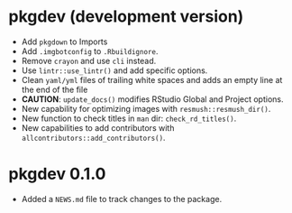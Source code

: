 # pkgdev (development version)

-   Add `pkgdown` to Imports
-   Add `.imgbotconfig` to `.Rbuildignore`.
-   Remove `crayon` and use `cli` instead.
-   Use `lintr::use_lintr()` and add specific options.
-   Clean `yaml/yml` files of trailing white spaces and adds an empty line at
    the end of the file
-   **CAUTION**: `update_docs()` modifies RStudio Global and Project options.
-   New capability for optimizing images with `resmush::resmush_dir()`.
-   New function to check titles in `man` dir: `check_rd_titles()`.
-   New capabilities to add contributors with
    `allcontributors::add_contributors()`.

# pkgdev 0.1.0

-   Added a `NEWS.md` file to track changes to the package.
